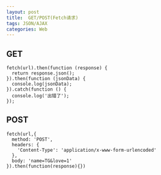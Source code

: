 ```yaml
---
layout: post
title:  GET/POST(Fetch请求)
tags: JSON/AJAX
categories: Web
---
```



## GET
	fetch(url).then(function (response) {      
	  return response.json();    
	}).then(function (jsonData) {      
	  console.log(jsonData);    
	}).catch(function () {      
	  console.log('出错了');    
	});




## POST
	fetch(url,{   
	  method: 'POST',   
	  headers: {   
	    'Content-Type': 'application/x-www-form-urlencoded'   
	  },   
	  body: 'name=TG&love=1'
	}).then(function(response){})



